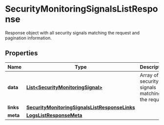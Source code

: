 

# SecurityMonitoringSignalsListResponse

Response object with all security signals matching the request and pagination information.
## Properties

Name | Type | Description | Notes
------------ | ------------- | ------------- | -------------
**data** | [**List&lt;SecurityMonitoringSignal&gt;**](SecurityMonitoringSignal.md) | Array of security signals matching the request. |  [optional]
**links** | [**SecurityMonitoringSignalsListResponseLinks**](SecurityMonitoringSignalsListResponseLinks.md) |  |  [optional]
**meta** | [**LogsListResponseMeta**](LogsListResponseMeta.md) |  |  [optional]



